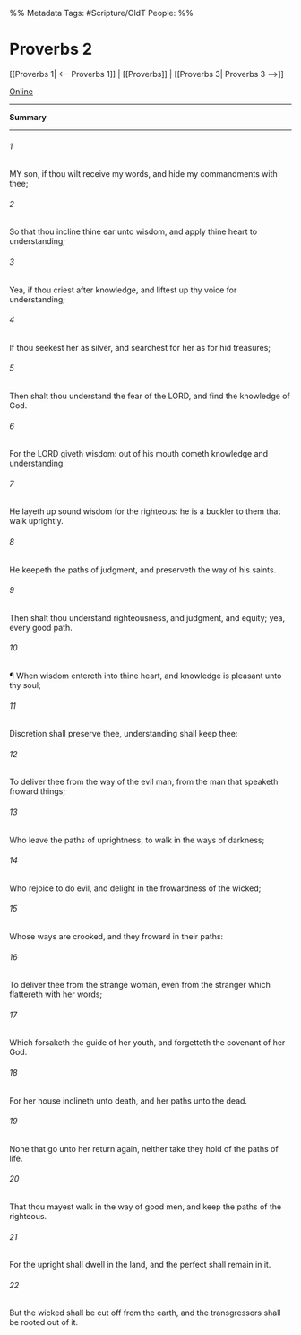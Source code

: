 

%% Metadata
Tags: #Scripture/OldT
People: 
%%
# Proverbs 2
[[Proverbs 1| <-- Proverbs 1]] | [[Proverbs]] | [[Proverbs 3| Proverbs 3 -->]]

[Online](https://churchofjesuschrist.org/study/scriptures/ot/prov/2?lang=eng)

---
__Summary__



---

###### 1
MY son, if thou wilt receive my words, and hide my commandments with thee;
###### 2
So that thou incline thine ear unto wisdom, and apply thine heart to understanding;
###### 3
Yea, if thou criest after knowledge, and liftest up thy voice for understanding;
###### 4
If thou seekest her as silver, and searchest for her as for hid treasures;
###### 5
Then shalt thou understand the fear of the LORD, and find the knowledge of God.
###### 6
For the LORD giveth wisdom: out of his mouth cometh knowledge and understanding.
###### 7
He layeth up sound wisdom for the righteous: he is a buckler to them that walk uprightly.
###### 8
He keepeth the paths of judgment, and preserveth the way of his saints.
###### 9
Then shalt thou understand righteousness, and judgment, and equity; yea, every good path.
###### 10
¶ When wisdom entereth into thine heart, and knowledge is pleasant unto thy soul;
###### 11
Discretion shall preserve thee, understanding shall keep thee:
###### 12
To deliver thee from the way of the evil man, from the man that speaketh froward things;
###### 13
Who leave the paths of uprightness, to walk in the ways of darkness;
###### 14
Who rejoice to do evil, and delight in the frowardness of the wicked;
###### 15
Whose ways are crooked, and they froward in their paths:
###### 16
To deliver thee from the strange woman, even from the stranger which flattereth with her words;
###### 17
Which forsaketh the guide of her youth, and forgetteth the covenant of her God.
###### 18
For her house inclineth unto death, and her paths unto the dead.
###### 19
None that go unto her return again, neither take they hold of the paths of life.
###### 20
That thou mayest walk in the way of good men, and keep the paths of the righteous.
###### 21
For the upright shall dwell in the land, and the perfect shall remain in it.
###### 22
But the wicked shall be cut off from the earth, and the transgressors shall be rooted out of it.



